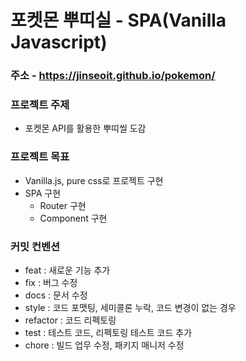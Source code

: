 # 포켓몬 뿌띠실 - SPA(Vanilla Javascript)
### 주소 - https://jinseoit.github.io/pokemon/
### 프로젝트 주제
- 포켓몬 API를 활용한 뿌띠씰 도감

### 프로젝트 목표
- Vanilla.js, pure css로 프로젝트 구현
- SPA 구현
  - Router 구현
  - Component 구현

### 커밋 컨벤션
- feat : 새로운 기능 추가
- fix : 버그 수정
- docs : 문서 수정
- style : 코드 포맷팅, 세미콜론 누락, 코드 변경이 없는 경우
- refactor : 코드 리펙토링
- test : 테스트 코드, 리펙토링 테스트 코드 추가
- chore : 빌드 업무 수정, 패키지 매니저 수정
